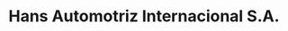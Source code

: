 ---
title: "Hans Automotriz Internacional S.A."
url: /heredia/hans-automotriz-internacional-s-a/
shop: reparación de automóviles
---